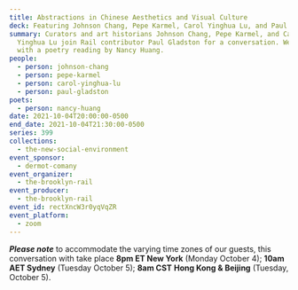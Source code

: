 ```yaml
---
title: Abstractions in Chinese Aesthetics and Visual Culture
deck: Featuring Johnson Chang, Pepe Karmel, Carol Yinghua Lu, and Paul Gladston
summary: Curators and art historians Johnson Chang, Pepe Karmel, and Carol
  Yinghua Lu join Rail contributor Paul Gladston for a conversation. We conclude
  with a poetry reading by Nancy Huang.
people:
  - person: johnson-chang
  - person: pepe-karmel
  - person: carol-yinghua-lu
  - person: paul-gladston
poets:
  - person: nancy-huang
date: 2021-10-04T20:00:00-0500
end_date: 2021-10-04T21:30:00-0500
series: 399
collections:
  - the-new-social-environment
event_sponsor:
  - dermot-comany
event_organizer:
  - the-brooklyn-rail
event_producer:
  - the-brooklyn-rail
event_id: rectXncW3r0yqVqZR
event_platform:
  - zoom
---
```

***Please note*** to accommodate the varying time zones of our guests, this conversation with take place **8pm ET New York** (Monday October 4); **10am AET Sydney** (Tuesday October 5); **8am CST** **Hong Kong & Beijing** (Tuesday, October 5).